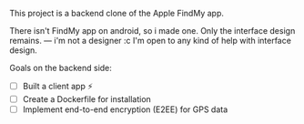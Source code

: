 This project is a backend clone of the Apple FindMy app.

There isn't FindMy app on android, so i made one. Only the interface design remains. — i'm not a designer :c
    I'm open to any kind of help with interface design.

Goals on the backend side:

- [ ] Built a client app :zap:
- [ ] Create a Dockerfile for installation
- [ ] Implement end-to-end encryption (E2EE) for GPS data